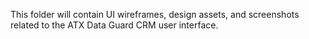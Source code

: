This folder will contain UI wireframes, design assets, and screenshots related to the ATX Data Guard CRM user interface.
